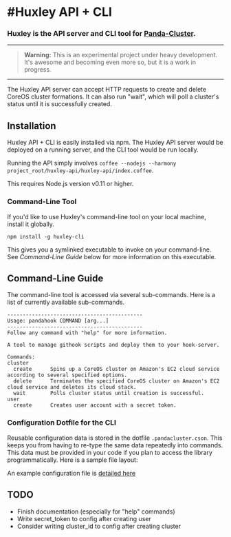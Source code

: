 #Huxley API + CLI
============

### Huxley is the API server and CLI tool for [Panda-Cluster](https://github.com/pandastrike/panda-cluster).
---

> **Warning:** This is an experimental project under heavy development.  It's awesome and becoming even more so, but it is a work in progress.

---
The Huxley API server can accept HTTP requests to create and delete CoreOS cluster formations.  It can also run "wait", which will poll a cluster's status until it is successfully created.

## Installation
Huxley API + CLI is easily installed via npm.  The Huxley API server would be deployed on a running server, and the CLI tool would be run locally.  

Running the API simply involves `coffee --nodejs --harmony project_root/huxley-api/huxley-api/index.coffee`.  

This requires Node.js version v0.11 or higher.

### Command-Line Tool
If you'd like to use Huxley's command-line tool on your local machine, install it globally.
```shell
npm install -g huxley-cli
```
This gives you a symlinked executable to invoke on your command-line. See *Command-Line Guide* below for more information on this executable.

## Command-Line Guide
The command-line tool is accessed via several sub-commands. Here is a list of currently available sub-commands.
```
--------------------------------------------
Usage: pandahook COMMAND [arg...]
--------------------------------------------
Follow any command with "help" for more information.

A tool to manage githook scripts and deploy them to your hook-server.  

Commands:
cluster
  create      Spins up a CoreOS cluster on Amazon's EC2 cloud service according to several specified options.
  delete      Terminates the specified CoreOS cluster on Amazon's EC2 cloud service and deletes its cloud stack.
  wait        Polls cluster status until creation is successful.
user
  create      Creates user account with a secret token.
```

### Configuration Dotfile for the CLI
Reusable configuration data is stored in the dotfile `.pandacluster.cson`.  This keeps you from having to re-type the same data repeatedly into commands.  This data must be provided in your code if you plan to access the library programmatically.  Here is a sample file layout:

An example configuration file is [detailed here](https://github.com/pandastrike/huxley/blob/master/.pandacluster.cson.example)

## TODO
- Finish documentation (especially for "help" commands)
- Write secret_token to config after creating user
- Consider writing cluster_id to config after creating cluster

